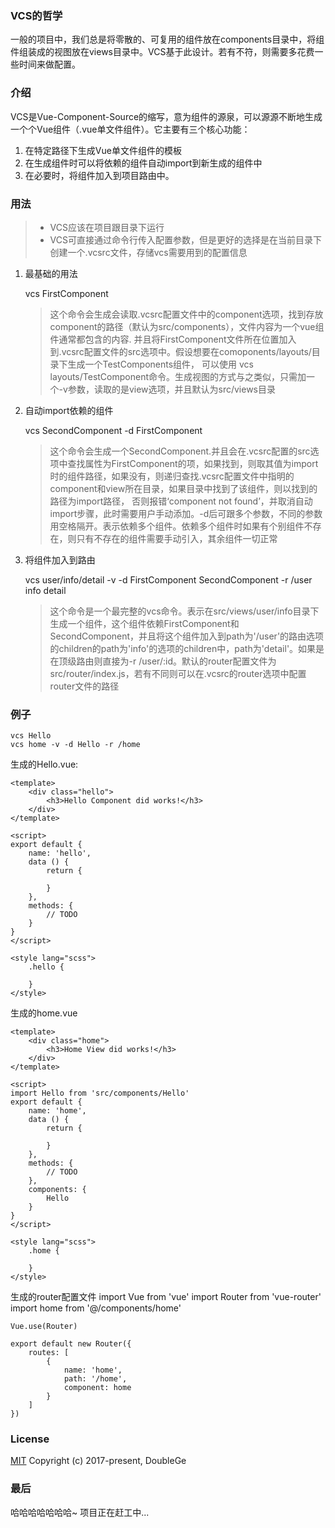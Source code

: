 ### VCS的哲学
一般的项目中，我们总是将零散的、可复用的组件放在components目录中，将组件组装成的视图放在views目录中。VCS基于此设计。若有不符，则需要多花费一些时间来做配置。

### 介绍
VCS是Vue-Component-Source的缩写，意为组件的源泉，可以源源不断地生成一个个Vue组件（.vue单文件组件）。它主要有三个核心功能：

1. 在特定路径下生成Vue单文件组件的模板
2. 在生成组件时可以将依赖的组件自动import到新生成的组件中
3. 在必要时，将组件加入到项目路由中。


### 用法
> - VCS应该在项目跟目录下运行
> - VCS可直接通过命令行传入配置参数，但是更好的选择是在当前目录下创建一个.vcsrc文件，存储vcs需要用到的配置信息

1. 最基础的用法

    vcs FirstComponent 
    > 这个命令会生成会读取.vcsrc配置文件中的component选项，找到存放component的路径（默认为src/components），文件内容为一个vue组件通常都包含的内容. 并且将FirstComponent文件所在位置加入到.vcsrc配置文件的src选项中。假设想要在comoponents/layouts/目录下生成一个TestComponents组件， 可以使用 vcs layouts/TestComponent命令。生成视图的方式与之类似，只需加一个-v参数，读取的是view选项，并且默认为src/views目录

2. 自动import依赖的组件

    vcs SecondComponent -d FirstComponent
    > 这个命令会生成一个SecondComponent.并且会在.vcsrc配置的src选项中查找属性为FirstComponent的项，如果找到，则取其值为import时的组件路径，如果没有，则递归查找.vcsrc配置文件中指明的component和view所在目录，如果目录中找到了该组件，则以找到的路径为import路径， 否则报错‘component not found’，并取消自动import步骤，此时需要用户手动添加。-d后可跟多个参数，不同的参数用空格隔开。表示依赖多个组件。依赖多个组件时如果有个别组件不存在，则只有不存在的组件需要手动引入，其余组件一切正常

3. 将组件加入到路由

    vcs user/info/detail -v -d FirstComponent SecondComponent -r /user info detail

    > 这个命令是一个最完整的vcs命令。表示在src/views/user/info目录下生成一个组件，这个组件依赖FirstComponent和SecondComponent，并且将这个组件加入到path为'/user'的路由选项的children的path为'info'的选项的children中，path为'detail'。如果是在顶级路由则直接为-r /user/:id。默认的router配置文件为src/router/index.js，若有不同则可以在.vcsrc的router选项中配置router文件的路径

### 例子
    
    vcs Hello
    vcs home -v -d Hello -r /home

生成的Hello.vue:

    <template>
        <div class="hello">
            <h3>Hello Component did works!</h3>
        </div>
    </template>

    <script>
    export default {
        name: 'hello',
        data () {
            return {

            }
        },
        methods: {
            // TODO
        }
    }
    </script>

    <style lang="scss">
        .hello {

        }
    </style>

生成的home.vue

    <template>
        <div class="home">
            <h3>Home View did works!</h3>
        </div>
    </template>

    <script>
    import Hello from 'src/components/Hello'
    export default {
        name: 'home',
        data () {
            return {

            }
        },
        methods: {
            // TODO
        },
        components: {
            Hello
        }
    }
    </script>

    <style lang="scss">
        .home {

        }
    </style>

生成的router配置文件
    import Vue from 'vue'
    import Router from 'vue-router'
    import home from '@/components/home'

    Vue.use(Router)

    export default new Router({
        routes: [
            {
                name: 'home',
                path: '/home',
                component: home
            }
        ]
    })

### License
[MIT](http://opensource.org/licenses/MIT)
Copyright (c) 2017-present, DoubleGe

### 最后
哈哈哈哈哈哈哈~ 项目正在赶工中...